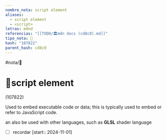 ```yaml
---
nombre_nota: script element
aliases:
  - script element
  - <script>
letras: mdnd
referencias: "[[TODO/🏛️mdn docs (cd8c0).md]]"
tipo_nota: 📑
hash: "107822"
parent_hash: cd8c0
---
```


#nota/📑

# 📑script element
<div class="hash">(107822)</div>



Used to embed executable code or data; this is typically used to embed or refer to JavaScript code.


an also be used with other languages, such as __GLSL__ shader language

- [ ] recordar  [start:: 2024-11-01]
